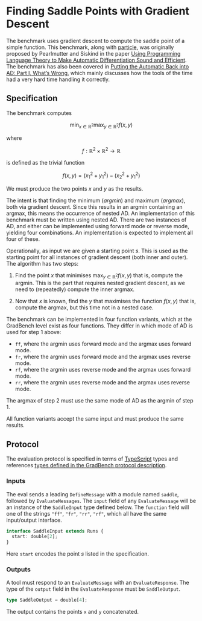 # Finding Saddle Points with Gradient Descent

The benchmark uses gradient descent to compute the saddle point of a simple function. This benchmark, along with [particle](../particle), was originally proposed by Pearlmutter and Siskind in the paper [Using Programming Language Theory to Make Automatic Differentiation Sound and Efficient](https://link.springer.com/chapter/10.1007/978-3-540-68942-3_8). The benchmark has also been covered in [Putting the Automatic Back into AD: Part I, What’s Wrong](https://docs.lib.purdue.edu/cgi/viewcontent.cgi?article=1369&context=ecetr), which mainly discusses how the tools of the time had a very hard time handling it correctly.

## Specification

The benchmark computes

```math
\text{min}_ {x\in\mathbb{R}^2} \text{max}_ {y\in\mathbb{R}^2} f(x,y)
```

where

```math
f : \mathbb{R}^2 \times \mathbb{R}^2 \rightarrow \mathbb{R}
```

is defined as the trivial function

```math
f(x,y) = (x_1^2 + y_1^2) - (x_2^2 + y_1^2)
```

We must produce the two points $x$ and $y$ as the results.

The intent is that finding the minimum (_argmin_) and maximum
(_argmax_), both via gradient descent. Since this results in an argmin
containing an argmax, this means the occurrence of nested AD. An
implementation of this benchmark must be written using nested AD.
There are two instances of AD, and either can be implemented using
forward mode or reverse mode, yielding four combinations. An
implementation is expected to implement all four of these.

Operationally, as input we are given a starting point $s$. This is
used as the starting point for all instances of gradient descent (both
inner and outer). The algorithm has two steps:

1. Find the point $x$ that minimises $\text{max}_ {y\in\mathbb{R}^2}
   f(x,y)$ that is, compute the argmin. This is the part that requires
   nested gradient descent, as we need to (repeatedly) compute the
   inner argmax.

2. Now that $x$ is known, find the $y$ that maximises the function
   $f(x,y)$ that is, compute the argmax, but this time not in a nested
   case.

The benchmark can be implemented in four function variants, which at
the GradBench level exist as four functions. They differ in which mode
of AD is used for step 1 above:

- `ff`, where the argmin uses forward mode and the argmax uses forward mode.
- `fr`, where the argmin uses forward mode and the argmax uses reverse mode.
- `rf`, where the argmin uses reverse mode and the argmax uses forward mode.
- `rr`, where the argmin uses reverse mode and the argmax uses reverse mode.

The argmax of step 2 must use the same mode of AD as the argmin of step 1.

All function variants accept the same input and must produce the same
results.

## Protocol

The evaluation protocol is specified in terms of [TypeScript][] types
and references [types defined in the GradBench protocol
description][protocol].

### Inputs

The eval sends a leading `DefineMessage` with a module named `saddle`,
followed by `EvaluateMessages`. The `input` field of any
`EvaluateMessage` will be an instance of the `SaddleInput` type
defined below. The `function` field will one of the strings `"ff"`,
`"fr"`, `"rr"`, `"rf"`, which all have the same input/output
interface.

```typescript
interface SaddleInput extends Runs {
  start: double[2];
}
```

Here `start` encodes the point _s_ listed in the specification.

### Outputs

A tool must respond to an `EvaluateMessage` with an
`EvaluateResponse`. The type of the `output` field in the
`EvaluateResponse` must be `SaddleOutput`.

```typescript
type SaddleOutput = double[4];
```

The output contains the points `x` and `y` concatenated.

[protocol]: /CONTRIBUTING.md#types
[typescript]: https://www.typescriptlang.org/
